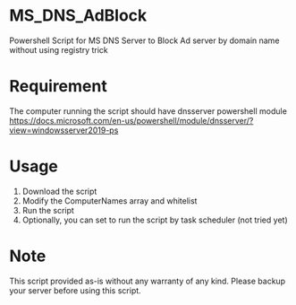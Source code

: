 # MS_DNS_AdBlock
Powershell Script for MS DNS Server to Block Ad server by domain name without using registry trick

# Requirement 
  The computer running the script should have dnsserver powershell module
  https://docs.microsoft.com/en-us/powershell/module/dnsserver/?view=windowsserver2019-ps
  
  
# Usage
1. Download the script
2. Modify the ComputerNames array and whitelist
3. Run the script
4. Optionally, you can set to run the script by task scheduler (not tried yet)


# Note
This script provided as-is without any warranty of any kind. Please backup your server before using this script.
